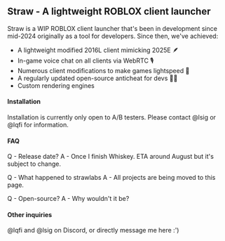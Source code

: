 ## Straw - A lightweight ROBLOX client launcher

Straw is a WIP ROBLOX client launcher that's been in development since mid-2024 originally as a tool for developers. 
Since then, we've achieved:
- A lightweight modified 2016L client mimicking 2025E 🪶
- In-game voice chat on all clients via WebRTC 🎙️
- Numerous client modifications to make games lightspeed 🚀
- A regularly updated open-source anticheat for devs 🧑‍💻
-   Custom rendering engines

#### Installation

Installation is currently only open to A/B testers.
Please contact @lsig or @lqfi for information.

#### FAQ

Q - Release date?
A - Once I finish Whiskey. ETA around August but it's subject to change.

Q - What happened to strawlabs
A - All projects are being moved to this page.

Q - Open-source?
A - Why wouldn't it be?

#### Other inquiries
@lqfi and @lsig on Discord, or directly message me here :')
